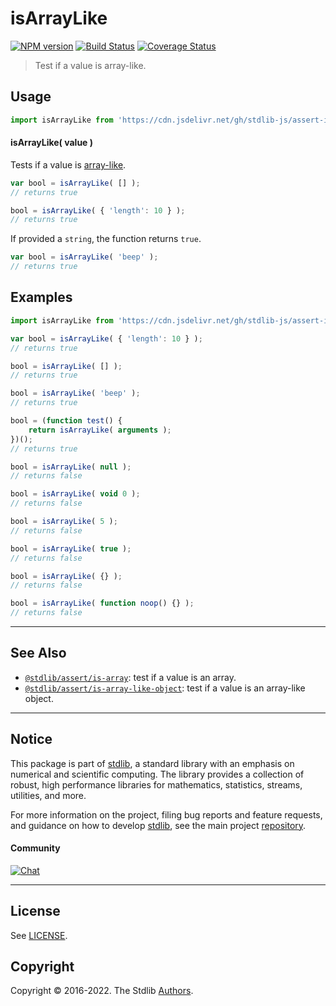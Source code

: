 <!--

@license Apache-2.0

Copyright (c) 2018 The Stdlib Authors.

Licensed under the Apache License, Version 2.0 (the "License");
you may not use this file except in compliance with the License.
You may obtain a copy of the License at

   http://www.apache.org/licenses/LICENSE-2.0

Unless required by applicable law or agreed to in writing, software
distributed under the License is distributed on an "AS IS" BASIS,
WITHOUT WARRANTIES OR CONDITIONS OF ANY KIND, either express or implied.
See the License for the specific language governing permissions and
limitations under the License.

-->

# isArrayLike

[![NPM version][npm-image]][npm-url] [![Build Status][test-image]][test-url] [![Coverage Status][coverage-image]][coverage-url] <!-- [![dependencies][dependencies-image]][dependencies-url] -->

> Test if a value is array-like.



<section class="usage">

## Usage

```javascript
import isArrayLike from 'https://cdn.jsdelivr.net/gh/stdlib-js/assert-is-array-like@deno/mod.js';
```

#### isArrayLike( value )

Tests if a value is [array-like][array-like].

<!-- eslint-disable object-curly-newline -->

```javascript
var bool = isArrayLike( [] );
// returns true

bool = isArrayLike( { 'length': 10 } );
// returns true
```

If provided a `string`, the function returns `true`.

```javascript
var bool = isArrayLike( 'beep' );
// returns true
```

</section>

<!-- /.usage -->

<section class="examples">

## Examples

<!-- eslint-disable object-curly-newline, no-restricted-syntax, no-empty-function -->

<!-- eslint no-undef: "error" -->

```javascript
import isArrayLike from 'https://cdn.jsdelivr.net/gh/stdlib-js/assert-is-array-like@deno/mod.js';

var bool = isArrayLike( { 'length': 10 } );
// returns true

bool = isArrayLike( [] );
// returns true

bool = isArrayLike( 'beep' );
// returns true

bool = (function test() {
    return isArrayLike( arguments );
})();
// returns true

bool = isArrayLike( null );
// returns false

bool = isArrayLike( void 0 );
// returns false

bool = isArrayLike( 5 );
// returns false

bool = isArrayLike( true );
// returns false

bool = isArrayLike( {} );
// returns false

bool = isArrayLike( function noop() {} );
// returns false
```

</section>

<!-- /.examples -->

<!-- Section for related `stdlib` packages. Do not manually edit this section, as it is automatically populated. -->

<section class="related">

* * *

## See Also

-   <span class="package-name">[`@stdlib/assert/is-array`][@stdlib/assert/is-array]</span><span class="delimiter">: </span><span class="description">test if a value is an array.</span>
-   <span class="package-name">[`@stdlib/assert/is-array-like-object`][@stdlib/assert/is-array-like-object]</span><span class="delimiter">: </span><span class="description">test if a value is an array-like object.</span>

</section>

<!-- /.related -->

<!-- Section for all links. Make sure to keep an empty line after the `section` element and another before the `/section` close. -->


<section class="main-repo" >

* * *

## Notice

This package is part of [stdlib][stdlib], a standard library with an emphasis on numerical and scientific computing. The library provides a collection of robust, high performance libraries for mathematics, statistics, streams, utilities, and more.

For more information on the project, filing bug reports and feature requests, and guidance on how to develop [stdlib][stdlib], see the main project [repository][stdlib].

#### Community

[![Chat][chat-image]][chat-url]

---

## License

See [LICENSE][stdlib-license].


## Copyright

Copyright &copy; 2016-2022. The Stdlib [Authors][stdlib-authors].

</section>

<!-- /.stdlib -->

<!-- Section for all links. Make sure to keep an empty line after the `section` element and another before the `/section` close. -->

<section class="links">

[npm-image]: http://img.shields.io/npm/v/@stdlib/assert-is-array-like.svg
[npm-url]: https://npmjs.org/package/@stdlib/assert-is-array-like

[test-image]: https://github.com/stdlib-js/assert-is-array-like/actions/workflows/test.yml/badge.svg?branch=main
[test-url]: https://github.com/stdlib-js/assert-is-array-like/actions/workflows/test.yml?query=branch:main

[coverage-image]: https://img.shields.io/codecov/c/github/stdlib-js/assert-is-array-like/main.svg
[coverage-url]: https://codecov.io/github/stdlib-js/assert-is-array-like?branch=main

<!--

[dependencies-image]: https://img.shields.io/david/stdlib-js/assert-is-array-like.svg
[dependencies-url]: https://david-dm.org/stdlib-js/assert-is-array-like/main

-->

[chat-image]: https://img.shields.io/gitter/room/stdlib-js/stdlib.svg
[chat-url]: https://gitter.im/stdlib-js/stdlib/

[stdlib]: https://github.com/stdlib-js/stdlib

[stdlib-authors]: https://github.com/stdlib-js/stdlib/graphs/contributors

[umd]: https://github.com/umdjs/umd
[es-module]: https://developer.mozilla.org/en-US/docs/Web/JavaScript/Guide/Modules

[deno-url]: https://github.com/stdlib-js/assert-is-array-like/tree/deno
[umd-url]: https://github.com/stdlib-js/assert-is-array-like/tree/umd
[esm-url]: https://github.com/stdlib-js/assert-is-array-like/tree/esm
[branches-url]: https://github.com/stdlib-js/assert-is-array-like/blob/main/branches.md

[stdlib-license]: https://raw.githubusercontent.com/stdlib-js/assert-is-array-like/main/LICENSE

[array-like]: http://www.2ality.com/2013/05/quirk-array-like-objects.html

<!-- <related-links> -->

[@stdlib/assert/is-array]: https://github.com/stdlib-js/assert-is-array/tree/deno

[@stdlib/assert/is-array-like-object]: https://github.com/stdlib-js/assert-is-array-like-object/tree/deno

<!-- </related-links> -->

</section>

<!-- /.links -->
